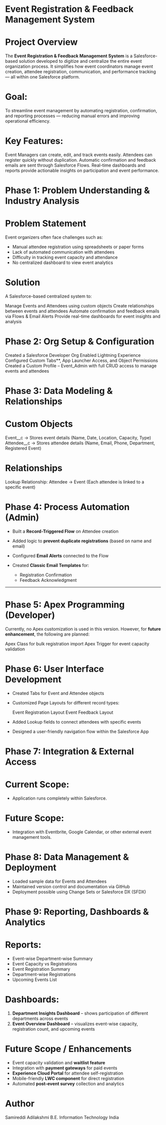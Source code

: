 # Event Registration & Feedback Management System

# Project Overview

The **Event Registration & Feedback Management System** is a Salesforce-based solution developed to digitize and centralize the entire event organization process.
It simplifies how event coordinators manage event creation, attendee registration, communication, and performance tracking — all within one Salesforce platform.

# Goal:
To streamline event management by automating registration, confirmation, and reporting processes — reducing manual errors and improving operational efficiency.

# Key Features:

Event Managers can create, edit, and track events easily.
Attendees can register quickly without duplication.
Automatic confirmation and feedback emails are sent through Salesforce Flows.
Real-time dashboards and reports provide actionable insights on participation and event performance.

# Phase 1: Problem Understanding & Industry Analysis

# Problem Statement

Event organizers often face challenges such as:

* Manual attendee registration using spreadsheets or paper forms
* Lack of automated communication with attendees
* Difficulty in tracking event capacity and attendance
* No centralized dashboard to view event analytics

# Solution

A Salesforce-based centralized system to:

Manage Events and Attendees using custom objects
Create relationships between events and attendees
Automate confirmation and feedback emails via Flows & Email Alerts
Provide real-time dashboards for event insights and analysis

# Phase 2: Org Setup & Configuration

  Created a Salesforce Developer Org
  Enabled Lightning Experience
  Configured Custom Tabs**, App Launcher Access, and Object Permissions
  Created a Custom Profile – Event_Admin with full CRUD access to manage events and attendees
  

# Phase 3: Data Modeling & Relationships

# Custom Objects

Event__c → Stores event details (Name, Date, Location, Capacity, Type)
Attendee__c → Stores attendee details (Name, Email, Phone, Department, Registered Event)

# Relationships

Lookup Relationship: Attendee → Event
  (Each attendee is linked to a specific event)

#  Phase 4: Process Automation (Admin)

* Built a **Record-Triggered Flow** on Attendee creation
* Added logic to **prevent duplicate registrations** (based on name and email)
* Configured **Email Alerts** connected to the Flow
* Created **Classic Email Templates** for:

  * Registration Confirmation
  * Feedback Acknowledgment

---

# Phase 5: Apex Programming (Developer)

Currently, no Apex customization is used in this version.
However, for **future enhancement**, the following are planned:

Apex Class for bulk registration import
Apex Trigger for event capacity validation

# Phase 6: User Interface Development

* Created Tabs for Event and Attendee objects
* Customized Page Layouts for different record types:

  Event Registration Layout
  Event Feedback Layout
* Added Lookup fields to connect attendees with specific events
* Designed a user-friendly navigation flow within the Salesforce App

# Phase 7: Integration & External Access

# Current Scope:

* Application runs completely within Salesforce.

# Future Scope:

* Integration with Eventbrite, Google Calendar, or other external event management tools.

# Phase 8: Data Management & Deployment

* Loaded sample data for Events and Attendees
* Maintained version control and documentation via GitHub
* Deployment possible using Change Sets or Salesforce DX (SFDX)

# Phase 9: Reporting, Dashboards & Analytics

# Reports:

* Event-wise Department-wise Summary
* Event Capacity vs Registrations
* Event Registration Summary
* Department-wise Registrations
* Upcoming Events List

# Dashboards:

1. **Department Insights Dashboard** – shows participation of different departments across events
2. **Event Overview Dashboard** – visualizes event-wise capacity, registration count, and upcoming events

#  Future Scope / Enhancements

* Event capacity validation and **waitlist feature**
* Integration with **payment gateways** for paid events
* **Experience Cloud Portal** for attendee self-registration
* Mobile-friendly **LWC component** for direct registration
* Automated **post-event survey** collection and analytics

# Author

Samireddi Adilakshmi
 B.E. Information Technology
 India



